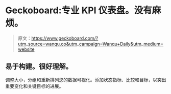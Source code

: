# Geckoboard:专业 KPI 仪表盘。没有麻烦。

> 原文：<https://www.geckoboard.com/?utm_source=wanqu.co&utm_campaign=Wanqu+Daily&utm_medium=website>

## 易于构建。很好理解。

调整大小，分组和重新排列您的数据可视化。添加状态指标、比较和目标，以突出重要变化和关键目标的进展。